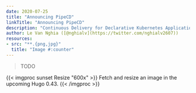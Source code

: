 ```yaml
---
date: 2020-07-25
title: "Announcing PipeCD"
linkTitle: "Announcing PipeCD"
description: "Continuous Delivery for Declarative Kubernetes Application and Infrastructures."
author: Le Van Nghia ([@nghialv](https://twitter.com/nghialv2607))
resources:
- src: "**.{png,jpg}"
  title: "Image #:counter"
---
```


> TODO

{{< imgproc sunset Resize "600x" >}}
Fetch and resize an image in the upcoming Hugo 0.43.
{{< /imgproc >}}
